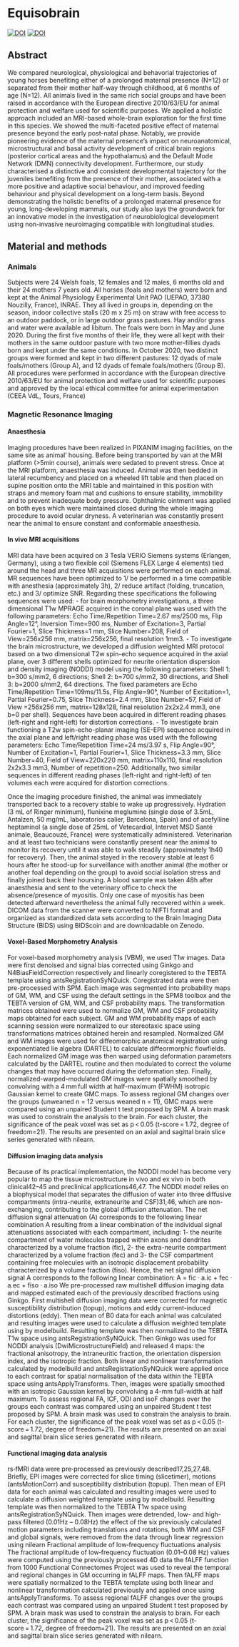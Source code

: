 # Equisobrain


[![DOI](https://zenodo.org/badge/DOI/10.5281/zenodo.10730961.svg)](https://doi.org/10.5281/zenodo.10730961) 
[![DOI](https://zenodo.org/badge/DOI/10.5281/zenodo.11027441.svg)](https://doi.org/10.5281/zenodo.11027441)


## Abstract
We compared neurological, physiological and behavorial trajectories of young horses benefiting either of a prolonged maternal presence (N=12) or separated from their mother half-way through childhood, at 6 months of age (N=12). All animals lived in the same rich social groups and have been raised in accordance with the European directive 2010/63/EU for animal protection and welfare used for scientific purposes. We applied a holistic approach included an MRI-based whole-brain exploration for the first time in this species. We showed the multi-faceted positive effect of maternal presence beyond the early post-natal phase. Notably, we provide pioneering evidence of the maternal presence’s impact on neuroanatomical, microstructural and basal activity development of critical brain regions (posterior cortical areas and the hypothalamus) and the Default Mode Network (DMN) connectivity development. Furthermore, our study characterised a distinctive and consistent developmental trajectory for the juveniles benefiting from the presence of their mother, associated with a more positive and adaptive social behaviour, and improved feeding behaviour and physical development on a long-term basis. Beyond demonstrating the holistic benefits of a prolonged maternal presence for young, long-developing mammals, our study also lays the groundwork for an innovative model in the investigation of neurobiological development using non-invasive neuroimaging compatible with longitudinal studies.

## Material and methods
  ### Animals
Subjects were 24 Welsh foals, 12 females and 12 males, 6 months old and their 24 mothers 7 years old. All horses (foals and mothers) were born and kept at the Animal Physiology Experimental Unit PAO (UEPAO, 37380 Nouzilly, France), INRAE. They all lived in groups in, depending on the season, indoor collective stalls (20 m x 25 m) on straw with free access to an outdoor paddock, or in large outdoor grass pastures. Hay and/or grass and water were available ad libitum. The foals were born in May and June 2020. During the first five months of their life, they were all kept with their mothers in the same outdoor pasture with two more mother-fillies dyads born and kept under the same conditions. In October 2020, two distinct groups were formed and kept in two different pastures: 12 dyads of male foals/mothers (Group A), and 12 dyads of female foals/mothers (Group B). All procedures were performed in accordance with the European directive 2010/63/EU for animal protection and welfare used for scientific purposes and approved by the local ethical committee for animal experimentation (CEEA VdL, Tours, France)

  ### Magnetic Resonance Imaging
  
  #### Anaesthesia
Imaging procedures have been realized in PIXANIM imaging facilities, on the same site as animal’ housing. Before being transported by van at the MRI platform (>5min course), animals were sedated to prevent stress. Once at the MRI platform, anaesthesia was induced. Animal was then bedded in lateral recumbency and placed on a wheeled lift table and then placed on supine position onto the MRI table and maintained in this position with straps and memory foam mat and cushions to ensure stability, immobility and to prevent inadequate body pressure. Ophthalmic ointment was applied on both eyes which were maintained closed during the whole imaging procedure to avoid ocular dryness. A veterinarian was constantly present near the animal to ensure constant and conformable anaesthesia. 

  #### In vivo MRI acquisitions
MRI data have been acquired on 3 Tesla VERIO Siemens systems (Erlangen, Germany), using a two flexible coil (Siemens FLEX Large 4 elements) tied around the head and three MR acquisitions were performed on each animal. MR sequences have been optimized to 1/ be performed in a time compatible with anesthesia (approximately 3h), 2/ reduce artifact (folding, truncation, etc.) and 3/ optimize SNR. Regarding these specifications the following sequences were used:
        - for brain morphometry investigations, a three dimensional T1w MPRAGE acquired in the coronal plane was used with the following parameters: Echo Time/Repetition Time=2.67 ms/2500 ms, Flip Angle=12°, Inversion Time=900 ms, Number of Excitation=3, Partial Fourier=1, Slice Thickness=1 mm, Slice Number=208, Field of View=256x256 mm, matrix=256x256, final resolution 1mm3.
        - To investigate the brain microstructure, we developed a diffusion weighted MRI protocol based on a two dimensional T2w spin-echo sequence acquired in the axial plane, over 3 different shells optimized for neurite orientation dispersion and density imaging (NODDI) model using the following parameters: Shell 1: b=300 s/mm2, 6 directions; Shell 2: b=700 s/mm2, 30 directions, and Shell 3: b=2000 s/mm2, 64 directions. The fixed parameters are Echo Time/Repetition Time=109ms/11.5s, Flip Angle=90°, Number of Excitation=1, Partial Fourier=0.75, Slice Thickness=2.4 mm, Slice Number=57, Field of View =256x256 mm, matrix=128x128, final resolution 2x2x2.4 mm3, one b=0 per shell). Sequences have been acquired in different reading phases (left-right and right-left) for distortion corrections.
        - To investigate brain functioning a T2w spin-echo-planar imaging (SE-EPI) sequence acquired in the axial plane and left/right reading phase was used with the following parameters: Echo Time/Repetition Time=24 ms/3.97 s, Flip Angle=90°, Number of Excitation=1, Partial Fourier=1, Slice Thickness=3.3 mm, Slice Number=40, Field of View=220x220 mm, matrix=110x110, final resolution 2x2x3.3 mm3, Number of repetition=250. Additionally, two similar sequences in different reading phases (left-right and right-left) of ten volumes each were acquired for distortion corrections.
        
Once the imaging procedure finished, the animal was immediately transported back to a recovery stable to wake up progressively. Hydration (3 mL of Ringer minimum), flunixine meglumine (single dose of 3.5mL, Antalzen, 50 mg/mL, laboratorios calier, Barcelona, Spain) and of acefylline heptaminol (a single dose of 25mL of Vetecardiol, Intervet MSD Santé animale, Beaucouzé, France) were systematically administered. Veterinarian and at least two technicians were constantly present near the animal to monitor its recovery until it was able to walk steadily (approximately 1h40 for recovery). Then, the animal stayed in the recovery stable at least 6 hours after he stood-up for surveillance with another animal (the mother or another foal depending on the group) to avoid social isolation stress and finally joined back their hoursing. A blood sample was taken 48h after anaesthesia and sent to the veterinary office to check the absence/presence of myositis. Only one case of myositis has been detected afterward nevertheless the animal fully recovered within a week. DICOM data from the scanner were converted to NIFTI format and organized as standardized data sets according to the Brain Imaging Data Structure (BIDS) using BIDScoin and are downloadable on Zenodo.


  #### Voxel-Based Morphometry Analysis
For voxel-based morphometry analysis (VBM), we used T1w images. Data were first denoised and signal bias corrected using Ginkgo and N4BiasFieldCorrection respectively and linearly coregistered to the TEBTA template using antsRegistrationSyNQuick. Coregistrated data were then pre-processed with SPM. Each image was segmented into probability maps of GM, WM, and CSF using the default settings in the SPM8 toolbox and the TEBTA version of GM, WM, and CSF probability maps. The transformation matrices obtained were used to normalize GM, WM and CSF probability maps obtained for each subject. GM and WM probability maps of each scanning session were normalized to our stereotaxic space using transformations matrices obtained herein and resampled. Normalized GM and WM images were used for diffeomorphic anatomical registration using exponentiated lie algebra (DARTEL) to calculate diffeormorphic flowfields. Each normalized GM image was then warped using deformation parameters calculated by the DARTEL routine and then modulated to correct the volume changes that may have occurred during the deformation step. Finally, normalized-warped-modulated GM images were spatially smoothed by convolving with a 4 mm full width at half-maximum (FWHM) isotropic Gaussian kernel to create GMC maps. To assess regional GM changes over the groups (unweaned n = 12 versus weaned n = 11), GMC maps were compared using an unpaired Student t test proposed by SPM. A brain mask was used to constrain the analysis to the brain. For each cluster, the significance of the peak voxel was set as p < 0.05 (t-score = 1.72, degree of freedom=21). The results are presented on an axial and sagittal brain slice series generated with nilearn.

  #### Diffusion imaging data analysis
Because of its practical implementation, the NODDI model has become very popular to map the tissue microstructure in vivo and ex vivo in both clinical42–45 and preclinical applications46,47. The NODDI model relies on a biophysical model that separates the diffusion of water into three diffusive compartments (intra-neurite, extraneurite and CSF)31,46, which are non-exchanging, contributing to the global diffusion attenuation. The net diffusion signal attenuation (A) corresponds to the following linear combination A resulting from a linear combination of the individual signal attenuations associated with each compartment, including: 1- the neurite compartment of water molecules trapped within axons and dendrites characterized by a volume fraction (fic), 2- the extra-neurite compartment characterized by a volume fraction (fec) and 3- the CSF compartment containing free molecules with an isotropic displacement probability characterized by a volume fraction (fiso). Hence, the net signal diffusion signal A corresponds to the following linear combination:
A = fic · a.ic + fec · a.ec + fiso · a.iso
We pre-processed raw multishell diffusion imaging data and mapped estimated each of the previously described fractions using Ginkgo. First multishell diffusion imaging data were corrected for magnetic susceptibility distribution (topup), motions and eddy current-induced distortions (eddy). Then mean of B0 data for each animal was calculated and resulting images were used to calculate a diffusion weighted template using by modelbuild. Resulting template was then normalized to the TEBTA T1w space using antsRegistrationSyNQuick. Then Ginkgo was used for NODDI analysis (DwiMicrostructureField) and released 4 maps: the fractional anisotropy, the intraneuritic fraction, the orientation dispersion index, and the isotropic fraction. Both linear and nonlinear transformation calculated by modelbuild and antsRegistrationSyNQuick were applied once to each contrast for spatial normalisation of the data within the TEBTA space using antsApplyTransforms. Then, images were spatially smoothed with an isotropic Gaussian kernel by convolving a 4-mm full-width at half maximum. To assess regional FA, ICF, ODI and isoF changes over the groups each contrast was compared using an unpaired Student t test proposed by SPM. A brain mask was used to constrain the analysis to brain. For each cluster, the significance of the peak voxel was set as p < 0.05 (t-score = 1.72, degree of freedom=21). The results are presented on an axial and sagittal brain slice series generated with nilearn.

  #### Functional imaging data analysis
rs‐fMRI data were pre‐processed as previously described17,25,27,48. Briefly, EPI images were corrected for slice timing (slicetimer), motions (antsMotionCorr) and susceptibility distribution (topup). Then mean of EPI data for each animal was calculated and resulting images were used to calculate a diffusion weighted template using by modelbuild. Resulting template was then normalized to the TEBTA T1w space using antsRegistrationSyNQuick. Then images were detrended, low- and high-pass filtered (0.01Hz – 0.08Hz) the effect of the six previously calculated motion parameters including translations and rotations, both WM and CSF and global signals, were removed from the data through linear regression using nilearn
Fractional amplitude of low‐frequency fluctuations analysis
The fractional amplitude of low‐frequency fluctuation (0.01–0.08 Hz) values were computed using the previously processed 4D data the fALFF function from 1000 Functional Connectomes Project was used to reveal the temporal and regional changes in GM occurring in fALFF maps. Then fALFF maps were spatially normalized to the TEBTA template using both linear and nonlinear transformation calculated previously and applied once using antsApplyTransforms. To assess regional fALFF changes over the groups each contrast was compared using an unpaired Student t test proposed by SPM. A brain mask was used to constrain the analysis to brain. For each cluster, the significance of the peak voxel was set as p < 0.05 (t-score = 1.72, degree of freedom=21). The results are presented on an axial and sagittal brain slice series generated with nilearn.
